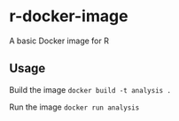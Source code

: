 # r-docker-image
A basic Docker image for R

## Usage
Build the image
```docker build -t analysis .```

Run the image
```docker run analysis```
